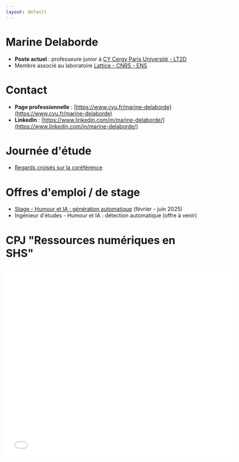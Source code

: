 ```yaml
---
layout: default
---
```


# Marine Delaborde
- **Poste actuel** : professeure junior à [CY Cergy Paris Université - LT2D](https://lt2d.cyu.fr)
- Membre associé au laboratoire [Lattice - CNRS - ENS](https://www.lattice.cnrs.fr)


# Contact
- **Page professionnelle** :  [https://www.cyu.fr/marine-delaborde](https://www.cyu.fr/marine-delaborde)
- **LinkedIn** : [https://www.linkedin.com/in/marine-delaborde/](https://www.linkedin.com/in/marine-delaborde/)

# Journée d'étude
- [Regards croisés sur la coréférence](coreference/je25.md)

# Offres d'emploi / de stage 
- [Stage  - Humour et IA : génération automatique](postes/Fiche-de-Poste-Stage-26-LT2D.pdf) (février - juin 2025)
- Ingénieur d'études  - Humour et IA : détection automatique (offre à venir)

# CPJ "Ressources numériques en SHS"

<embed src="CPJ-Montpellier-DELABORDE-links.pdf" width="600" height="500" type="application/pdf">
